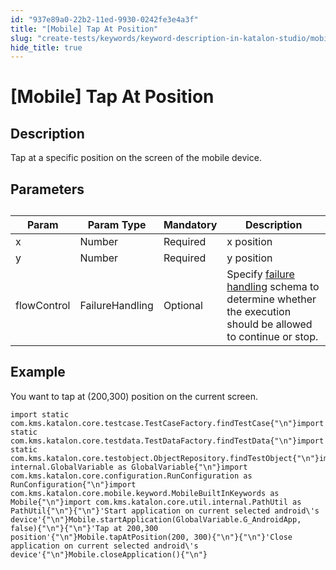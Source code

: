 ```yaml
---
id: "937e89a0-22b2-11ed-9930-0242fe3e4a3f"
title: "[Mobile] Tap At Position"
slug: "create-tests/keywords/keyword-description-in-katalon-studio/mobile-keywords/mobile-tap-at-position"
hide_title: true
---
```


# <a id="id_0" class="anchor_top_offset"/><a id="ariaid-title1" class="anchor_top_offset"/>[Mobile] Tap At Position


## <a id="id_0__id_1" class="anchor_top_offset"/>Description

              
<p xmlns="http://www.w3.org/1999/xhtml" className="p">Tap at a specific position on the screen of the mobile   device.</p> 
      

## <a id="id_0__id_2" class="anchor_top_offset"/>Parameters

              
<table xmlns="http://www.w3.org/1999/xhtml" className="table anchor_top_offset" id="id_0__c74b606d-c85c-4a01-9816-cfa42cb7d352"><caption /><thead className="thead"><tr className><th className="entry anchor_top_offset" id="id_0__c74b606d-c85c-4a01-9816-cfa42cb7d352__entry__1">Param</th><th className="entry anchor_top_offset" id="id_0__c74b606d-c85c-4a01-9816-cfa42cb7d352__entry__2">Param Type</th><th className="entry anchor_top_offset" id="id_0__c74b606d-c85c-4a01-9816-cfa42cb7d352__entry__3">Mandatory</th><th className="entry anchor_top_offset" id="id_0__c74b606d-c85c-4a01-9816-cfa42cb7d352__entry__4">Description</th></tr></thead><tbody className="tbody"><tr className><td className="entry" headers="id_0__c74b606d-c85c-4a01-9816-cfa42cb7d352__entry__1 id_0__c74b606d-c85c-4a01-9816-cfa42cb7d352__entry__2 id_0__c74b606d-c85c-4a01-9816-cfa42cb7d352__entry__3 id_0__c74b606d-c85c-4a01-9816-cfa42cb7d352__entry__4 ">x</td><td className="entry" headers="id_0__c74b606d-c85c-4a01-9816-cfa42cb7d352__entry__1 id_0__c74b606d-c85c-4a01-9816-cfa42cb7d352__entry__2 id_0__c74b606d-c85c-4a01-9816-cfa42cb7d352__entry__3 id_0__c74b606d-c85c-4a01-9816-cfa42cb7d352__entry__4 ">Number</td><td className="entry" headers="id_0__c74b606d-c85c-4a01-9816-cfa42cb7d352__entry__1 id_0__c74b606d-c85c-4a01-9816-cfa42cb7d352__entry__2 id_0__c74b606d-c85c-4a01-9816-cfa42cb7d352__entry__3 id_0__c74b606d-c85c-4a01-9816-cfa42cb7d352__entry__4 ">Required</td><td className="entry" headers="id_0__c74b606d-c85c-4a01-9816-cfa42cb7d352__entry__1 id_0__c74b606d-c85c-4a01-9816-cfa42cb7d352__entry__2 id_0__c74b606d-c85c-4a01-9816-cfa42cb7d352__entry__3 id_0__c74b606d-c85c-4a01-9816-cfa42cb7d352__entry__4 ">x position</td></tr><tr className><td className="entry" headers="id_0__c74b606d-c85c-4a01-9816-cfa42cb7d352__entry__1 id_0__c74b606d-c85c-4a01-9816-cfa42cb7d352__entry__2 id_0__c74b606d-c85c-4a01-9816-cfa42cb7d352__entry__3 id_0__c74b606d-c85c-4a01-9816-cfa42cb7d352__entry__4 ">y</td><td className="entry" headers="id_0__c74b606d-c85c-4a01-9816-cfa42cb7d352__entry__1 id_0__c74b606d-c85c-4a01-9816-cfa42cb7d352__entry__2 id_0__c74b606d-c85c-4a01-9816-cfa42cb7d352__entry__3 id_0__c74b606d-c85c-4a01-9816-cfa42cb7d352__entry__4 ">Number</td><td className="entry" headers="id_0__c74b606d-c85c-4a01-9816-cfa42cb7d352__entry__1 id_0__c74b606d-c85c-4a01-9816-cfa42cb7d352__entry__2 id_0__c74b606d-c85c-4a01-9816-cfa42cb7d352__entry__3 id_0__c74b606d-c85c-4a01-9816-cfa42cb7d352__entry__4 ">Required</td><td className="entry" headers="id_0__c74b606d-c85c-4a01-9816-cfa42cb7d352__entry__1 id_0__c74b606d-c85c-4a01-9816-cfa42cb7d352__entry__2 id_0__c74b606d-c85c-4a01-9816-cfa42cb7d352__entry__3 id_0__c74b606d-c85c-4a01-9816-cfa42cb7d352__entry__4 ">y position</td></tr><tr className><td className="entry" headers="id_0__c74b606d-c85c-4a01-9816-cfa42cb7d352__entry__1 id_0__c74b606d-c85c-4a01-9816-cfa42cb7d352__entry__2 id_0__c74b606d-c85c-4a01-9816-cfa42cb7d352__entry__3 id_0__c74b606d-c85c-4a01-9816-cfa42cb7d352__entry__4 ">flowControl</td><td className="entry" headers="id_0__c74b606d-c85c-4a01-9816-cfa42cb7d352__entry__1 id_0__c74b606d-c85c-4a01-9816-cfa42cb7d352__entry__2 id_0__c74b606d-c85c-4a01-9816-cfa42cb7d352__entry__3 id_0__c74b606d-c85c-4a01-9816-cfa42cb7d352__entry__4 ">FailureHandling</td><td className="entry" headers="id_0__c74b606d-c85c-4a01-9816-cfa42cb7d352__entry__1 id_0__c74b606d-c85c-4a01-9816-cfa42cb7d352__entry__2 id_0__c74b606d-c85c-4a01-9816-cfa42cb7d352__entry__3 id_0__c74b606d-c85c-4a01-9816-cfa42cb7d352__entry__4 ">Optional</td><td className="entry" headers="id_0__c74b606d-c85c-4a01-9816-cfa42cb7d352__entry__1 id_0__c74b606d-c85c-4a01-9816-cfa42cb7d352__entry__2 id_0__c74b606d-c85c-4a01-9816-cfa42cb7d352__entry__3 id_0__c74b606d-c85c-4a01-9816-cfa42cb7d352__entry__4 ">Specify <a className="xref" href="/docs/maintain/configure-failure-handling-settings-in-katalon-studio">failure handling</a> schema to         determine whether the execution should be allowed to continue or         stop.</td></tr></tbody></table> 
      

## <a id="id_0__id_3" class="anchor_top_offset"/>Example 

              
<p xmlns="http://www.w3.org/1999/xhtml" className="p">You want to tap at (200,300) position on the current   screen.</p> 
              
<pre xmlns="http://www.w3.org/1999/xhtml" className="pre codeblock"><code>import static com.kms.katalon.core.testcase.TestCaseFactory.findTestCase{"\n"}import static com.kms.katalon.core.testdata.TestDataFactory.findTestData{"\n"}import static com.kms.katalon.core.testobject.ObjectRepository.findTestObject{"\n"}import internal.GlobalVariable as GlobalVariable{"\n"}import com.kms.katalon.core.configuration.RunConfiguration as RunConfiguration{"\n"}import com.kms.katalon.core.mobile.keyword.MobileBuiltInKeywords as Mobile{"\n"}import com.kms.katalon.core.util.internal.PathUtil as PathUtil{"\n"}{"\n"}'Start application on current selected android\'s device'{"\n"}Mobile.startApplication(GlobalVariable.G_AndroidApp, false){"\n"}{"\n"}'Tap at 200,300 position'{"\n"}Mobile.tapAtPosition(200, 300){"\n"}{"\n"}'Close application on current selected android\'s device'{"\n"}Mobile.closeApplication(){"\n"}</code></pre> 
            
